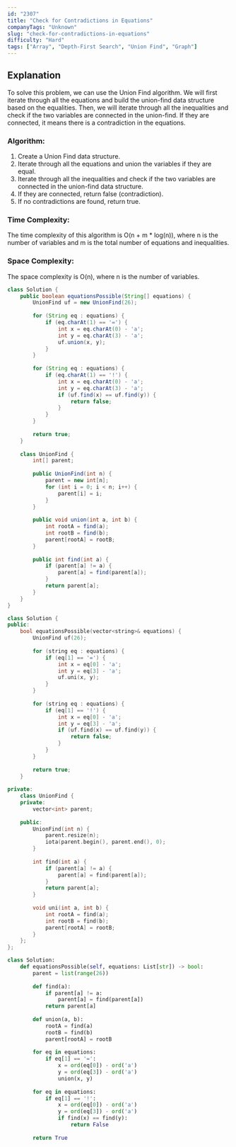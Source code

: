 ```yaml
---
id: "2307"
title: "Check for Contradictions in Equations"
companyTags: "Unknown"
slug: "check-for-contradictions-in-equations"
difficulty: "Hard"
tags: ["Array", "Depth-First Search", "Union Find", "Graph"]
---
```


## Explanation
To solve this problem, we can use the Union Find algorithm. We will first iterate through all the equations and build the union-find data structure based on the equalities. Then, we will iterate through all the inequalities and check if the two variables are connected in the union-find. If they are connected, it means there is a contradiction in the equations.

### Algorithm:
1. Create a Union Find data structure.
2. Iterate through all the equations and union the variables if they are equal.
3. Iterate through all the inequalities and check if the two variables are connected in the union-find data structure.
4. If they are connected, return false (contradiction).
5. If no contradictions are found, return true.

### Time Complexity:
The time complexity of this algorithm is O(n + m * log(n)), where n is the number of variables and m is the total number of equations and inequalities.

### Space Complexity:
The space complexity is O(n), where n is the number of variables.
```java
class Solution {
    public boolean equationsPossible(String[] equations) {
        UnionFind uf = new UnionFind(26);
        
        for (String eq : equations) {
            if (eq.charAt(1) == '=') {
                int x = eq.charAt(0) - 'a';
                int y = eq.charAt(3) - 'a';
                uf.union(x, y);
            }
        }
        
        for (String eq : equations) {
            if (eq.charAt(1) == '!') {
                int x = eq.charAt(0) - 'a';
                int y = eq.charAt(3) - 'a';
                if (uf.find(x) == uf.find(y)) {
                    return false;
                }
            }
        }
        
        return true;
    }
    
    class UnionFind {
        int[] parent;
        
        public UnionFind(int n) {
            parent = new int[n];
            for (int i = 0; i < n; i++) {
                parent[i] = i;
            }
        }
        
        public void union(int a, int b) {
            int rootA = find(a);
            int rootB = find(b);
            parent[rootA] = rootB;
        }
        
        public int find(int a) {
            if (parent[a] != a) {
                parent[a] = find(parent[a]);
            }
            return parent[a];
        }
    }
}
```

```cpp
class Solution {
public:
    bool equationsPossible(vector<string>& equations) {
        UnionFind uf(26);
        
        for (string eq : equations) {
            if (eq[1] == '=') {
                int x = eq[0] - 'a';
                int y = eq[3] - 'a';
                uf.uni(x, y);
            }
        }
        
        for (string eq : equations) {
            if (eq[1] == '!') {
                int x = eq[0] - 'a';
                int y = eq[3] - 'a';
                if (uf.find(x) == uf.find(y)) {
                    return false;
                }
            }
        }
        
        return true;
    }
    
private:
    class UnionFind {
    private:
        vector<int> parent;
        
    public:
        UnionFind(int n) {
            parent.resize(n);
            iota(parent.begin(), parent.end(), 0);
        }
        
        int find(int a) {
            if (parent[a] != a) {
                parent[a] = find(parent[a]);
            }
            return parent[a];
        }
        
        void uni(int a, int b) {
            int rootA = find(a);
            int rootB = find(b);
            parent[rootA] = rootB;
        }
    };
};
```

```python
class Solution:
    def equationsPossible(self, equations: List[str]) -> bool:
        parent = list(range(26))
        
        def find(a):
            if parent[a] != a:
                parent[a] = find(parent[a])
            return parent[a]
        
        def union(a, b):
            rootA = find(a)
            rootB = find(b)
            parent[rootA] = rootB
        
        for eq in equations:
            if eq[1] == '=':
                x = ord(eq[0]) - ord('a')
                y = ord(eq[3]) - ord('a')
                union(x, y)
        
        for eq in equations:
            if eq[1] == '!':
                x = ord(eq[0]) - ord('a')
                y = ord(eq[3]) - ord('a')
                if find(x) == find(y):
                    return False
        
        return True
```
